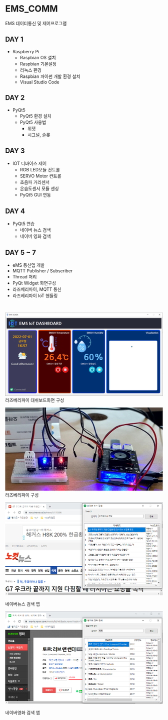 # EMS_COMM
EMS 데이터통신 및 제어프로그램

## DAY 1
- Raspberry Pi 
  - Raspbian OS 설치
  - Raspbian 기본설정
  - 리눅스 환경
  - Raspbian 파이썬 개발 환경 설치
  - Visual Studio Code

## DAY 2
- PyQt5
  - PyQt5 환경 설치
  - PyQt5 사용법
    - 위젯
    - 시그널, 슬롯

## DAY 3
- IOT 디바이스 제어
  - RGB LED모듈 컨트롤
  - SERVO Motor 컨트롤
  - 초음파 거리센서
  - 온습도센서 모듈 센싱
  - PyQt5 GUI 연동
    
## DAY 4
- PyQt5 연습
  - 네이버 뉴스 검색
  - 네이버 영화 검색
  
 ## DAY 5 ~ 7
 - eMS 통신앱 개발
  - MQTT Publisher / Subscriber
  - Thread 처리
  - PyQt Widget 화면구성
  - 라즈베리파이, MQTT 통신
  - 라즈베리파이 IoT 핸들링
 
 
 <br />
 
 ![라즈베리파이 통신화면구성](https://raw.githubusercontent.com/kimjunsu87/ems-/926470f352f4577df643930d0dcd97d5aa01a336/capture/dashboard.png)
 라즈베리파이 대쉬보드화면 구성
 
 ![라즈베리파이](https://raw.githubusercontent.com/kimjunsu87/ems-/926470f352f4577df643930d0dcd97d5aa01a336/capture/raspberrypi.png)
 라즈베리파이 구성
 
 ![네이버뉴스](https://github.com/kimjunsu87/ems-/blob/main/capture/naver_news.png?raw=true)
 
 네이버뉴스 검색 앱
 
 ![네이버영화](https://github.com/kimjunsu87/ems-/blob/main/capture/naver_movie.png?raw=true)
 
 네이버영화 검색 앱
 
 
 
